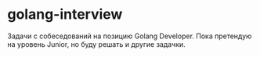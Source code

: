 # golang-interview

Задачи с собеседований на позицию Golang Developer. Пока претендую на уровень Junior, но буду решать и другие задачки.

